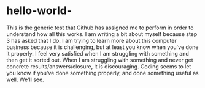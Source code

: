 # hello-world-
This is the generic test that Github has assigned me to perform in order to understand how all this works. 
I am writing a bit about myself because step 3 has asked that I do. I am trying to learn more about this computer business because it is challenging, but at least you know when you've done it properly. I feel very satisfied when I am struggling with something and then get it sorted out. When I am struggling with something and never get concrete results/answers/closure, it is discouraging. Coding seems to let you know if you've done something properly, and done something useful as well. We'll see.
